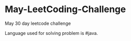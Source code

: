 # May-LeetCoding-Challenge
May 30 day leetcode challenge

Language used for solving problem is #java.
